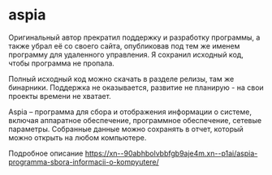 # aspia

Оригинальный автор прекратил поддержку и разработку программы, а также убрал её со своего сайта, опубликовав под тем же именем программу для удаленного управления. Я сохранил исходный код, чтобы программа не пропала.

Полный исходный код можно скачать в разделе релизы, там же бинарники. Поддержка не оказывается, развитие не планирую - на свои проекты времени не хватает.

Aspia – программа для сбора и отображения информации о системе, включая аппаратное обеспечение, программное обеспечение, сетевые параметры. Собранные данные можно сохранять в отчет, который можно открыть на любом компьютере.

Подробное описание https://xn--90abhbolvbbfgb9aje4m.xn--p1ai/aspia-programma-sbora-informacii-o-kompyutere/
